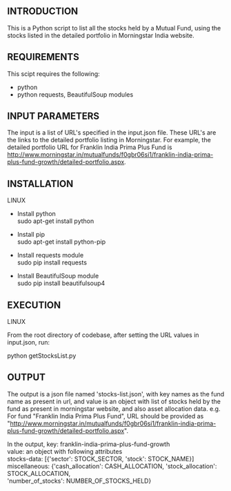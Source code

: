 INTRODUCTION
------------

This is a Python script to list all the stocks held by a Mutual Fund, 
using the stocks listed in the detailed portfolio in Morningstar India website.

REQUIREMENTS
------------

This scipt requires the following:

 * python 
 * python requests, BeautifulSoup modules


INPUT PARAMETERS
----------------
The input is a list of URL's specified in the input.json file. These URL's are the links to the
detailed portfolio listing in Morningstar. For example, the detailed portfolio URL for 
Franklin India Prima Plus Fund is http://www.morningstar.in/mutualfunds/f0gbr06si1/franklin-india-prima-plus-fund-growth/detailed-portfolio.aspx.

INSTALLATION
------------
 LINUX
 * Install python  
     sudo apt-get install python

 * Install pip  
     sudo apt-get install python-pip

 * Install requests module  
     sudo pip install requests

 * Install BeautifulSoup module  
     sudo pip install beautifulsoup4


EXECUTION
------------
 LINUX

 From the root directory of codebase, after setting the URL values in input.json, run:  

 python getStocksList.py


OUTPUT
------------
The output is a json file named 'stocks-list.json', with key names as the fund name as present in url, 
and value is an object with list of stocks held by the fund as present in morningstar website, and also asset allocation data.
e.g.
For fund "Franklin India Prima Plus Fund", URL should be provided as "http://www.morningstar.in/mutualfunds/f0gbr06si1/franklin-india-prima-plus-fund-growth/detailed-portfolio.aspx".

In the output, key: franklin-india-prima-plus-fund-growth  
       	       value: an object with following attributes  
	       	      stocks-data: [{'sector': STOCK_SECTOR, 'stock': STOCK_NAME}]  
		      miscellaneous: {'cash_allocation': CASH_ALLOCATION, 'stock_allocation': STOCK_ALLOCATION,  
		      		      'number_of_stocks': NUMBER_OF_STOCKS_HELD}  

